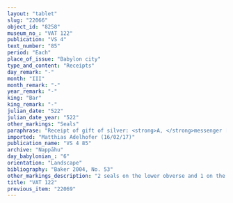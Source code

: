 ```yaml
---
layout: "tablet"
slug: "22066"
object_id: "8258"
museum_no_: "VAT 122"
publication: "VS 4"
text_number: "85"
period: "Each"
place_of_issue: "Babylon city"
type_and_content: "Receipts"
day_remark: "-"
month: "III"
month_remark: "-"
year_remark: "-"
king: "Bar"
king_remark: "-"
julian_date: "522"
julian_date_year: "522"
other_markings: "Seals"
paraphrase: "Receipt of gift of silver: <strong>A, </strong>messenger [<em>mār &scaron;ipri</em>] of the <em>&scaron;a-muhhi-bītāni,</em> receives in payment (<em>eṭēru</em>) from <strong>C </strong>the gift&nbsp; (<em>qī&scaron;tu</em>) of (an unspecified amount of) silver of <strong>B</strong>. The tablet is sealed with a seal probably associated with the <em>&scaron;a</em>-<em>muḫḫi</em>-<em>bīt&shy;āni</em>.<br /> &nbsp;<br /> <strong>A</strong> = &Scaron;ama&scaron;-iddin/Uṣur-ilia (messenger [<em>mār &scaron;ipri</em>] of the <em>&scaron;a</em>-<em>muhhi</em>-<em>bītāni</em>); <strong>B</strong> = &Scaron;ellebu/Iddin-Nab&ucirc;//Nappāhu; <strong>C</strong> = Iddin-Nab&ucirc;/Nab&ucirc;-bān-zēri//Nappāhu<br /> &nbsp;"
imported: "Matthias Adelhofer (16/02/17)"
publication_name: "VS 4 85"
archive: "Nappāhu"
day_babylonian_: "6"
orientation: "Landscape"
bibliography: "Baker 2004, No. 53"
other_markings_description: "2 seals on the lower obverse and 1 on the left edge"
title: "VAT 122"
previous_item: "22069"
---
```

